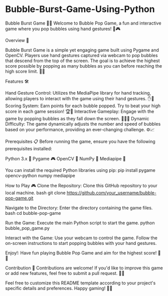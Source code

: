 # Bubble-Burst-Game-Using-Python

Bubble Burst Game 🎈💥
Welcome to Bubble Pop Game, a fun and interactive game where you pop bubbles using hand gestures! 🌟🎮


Overview 📝


Bubble Burst Game is a simple yet engaging game built using Pygame and OpenCV. Players use hand gestures captured via webcam to pop bubbles that descend from the top of the screen. The goal is to achieve the highest score possible by popping as many bubbles as you can before reaching the high score limit. 🚀🔵

Features 🛠️

Hand Gesture Control: Utilizes the MediaPipe library for hand tracking, allowing players to interact with the game using their hand gestures. ✋👀
Scoring System: Earn points for each bubble popped. Try to beat your high score in each game session! 🏆🔢
Interactive Gameplay: Engage with the game by popping bubbles as they fall down the screen. 🤹‍♂️💥
Dynamic Difficulty: The game dynamically adjusts the number and speed of bubbles based on your performance, providing an ever-changing challenge. ⚙️📈



Prerequisites 📋
Before running the game, ensure you have the following prerequisites installed:

Python 3.x 🐍
Pygame 🎮
OpenCV 📸
NumPy 🔢
Mediapipe 🤖


You can install the required Python libraries using pip:
pip install pygame opencv-python numpy mediapipe


How to Play 🎮
Clone the Repository: Clone this GitHub repository to your local machine.
bash
git clone https://github.com/your_username/bubble-pop-game.git


Navigate to the Directory: Enter the directory containing the game files.
bash
cd bubble-pop-game


Run the Game: Execute the main Python script to start the game.
python bubble_pop_game.py


Interact with the Game: Use your webcam to control the game. Follow the on-screen instructions to start popping bubbles with your hand gestures.

Enjoy!: Have fun playing Bubble Pop Game and aim for the highest score! 🎉🌟

Contribution 🤝
Contributions are welcome! If you'd like to improve this game or add new features, feel free to submit a pull request. 🚀🔧



Feel free to customize this README template according to your project's specific details and preferences. Happy gaming! 🎈🎉

